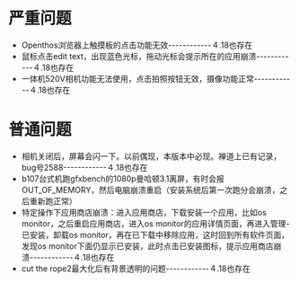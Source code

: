 # 严重问题
- Openthos浏览器上触摸板的点击功能无效------------４.18也存在
- 鼠标点击edit text，出现蓝色光标，拖动光标会提示所在的应用崩溃------------４.18也存在
- 一体机520V相机功能无法使用，点击拍照按钮无效，摄像功能正常------------４.18也存在

# 普通问题
- 相机关闭后，屏幕会闪一下。以前偶现，本版本中必现。禅道上已有记录，bug号2588------------４.18也存在
- b107台式机跑gfxbench的1080p曼哈顿3.1离屏，有时会报OUT_OF_MEMORY，然后电脑崩溃重启（安装系统后第一次跑分会崩溃，之后重新跑正常）
- 特定操作下应用商店崩溃：进入应用商店，下载安装一个应用，比如os monitor，之后重启应用商店，进入os monitor的应用详情页面，再进入管理-已安装，卸载os monitor，再在已下载中移除应用，这时回到所有软件页面，发现os monitor下面仍显示已安装，此时点击已安装图标，提示应用商店崩溃------------４.18也存在
- cut the rope2最大化后有背景透明的问题------------４.18也存在
